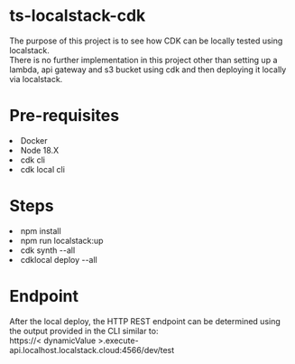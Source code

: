 # ts-localstack-cdk

The purpose of this project is to see how CDK can be locally tested using localstack.</br>
There is no further implementation in this project other than setting up a lambda, api gateway and s3 bucket using cdk and then deploying it locally via localstack.

# Pre-requisites

<li>Docker</br>
<li>Node 18.X</br>
<li>cdk cli</br>
<li>cdk local cli</p>

# Steps

<li>npm install</br>
<li>npm run localstack:up</br>
<li>cdk synth --all</br>
<li>cdklocal deploy --all</br>

# Endpoint

After the local deploy, the HTTP REST endpoint can be determined using the output provided in the CLI similar to: </br>
https://< dynamicValue >.execute-api.localhost.localstack.cloud:4566/dev/test
